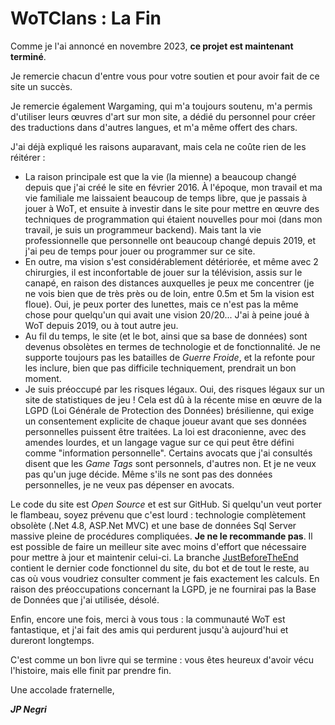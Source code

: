 # WoTClans : La Fin

Comme je l'ai annoncé en novembre 2023, **ce projet est maintenant terminé**.

Je remercie chacun d'entre vous pour votre soutien et pour avoir fait de ce site un succès.

Je remercie également Wargaming, qui m'a toujours soutenu, m'a permis d'utiliser leurs œuvres d'art sur mon site, a dédié du personnel pour créer des traductions dans d'autres langues, et m'a même offert des chars.

J'ai déjà expliqué les raisons auparavant, mais cela ne coûte rien de les réitérer :

* La raison principale est que la vie (la mienne) a beaucoup changé depuis que j'ai créé le site en février 2016. À l'époque, mon travail et ma vie familiale me laissaient beaucoup de temps libre, que je passais à jouer à WoT, et ensuite à investir dans le site pour mettre en œuvre des techniques de programmation qui étaient nouvelles pour moi (dans mon travail, je suis un programmeur backend). Mais tant la vie professionnelle que personnelle ont beaucoup changé depuis 2019, et j'ai peu de temps pour jouer ou programmer sur ce site.
* En outre, ma vision s'est considérablement détériorée, et même avec 2 chirurgies, il est inconfortable de jouer sur la télévision, assis sur le canapé, en raison des distances auxquelles je peux me concentrer (je ne vois bien que de très près ou de loin, entre 0.5m et 5m la vision est floue). Oui, je peux porter des lunettes, mais ce n'est pas la même chose pour quelqu'un qui avait une vision 20/20... J'ai à peine joué à WoT depuis 2019, ou à tout autre jeu.
* Au fil du temps, le site (et le bot, ainsi que sa base de données) sont devenus obsolètes en termes de technologie et de fonctionnalité. Je ne supporte toujours pas les batailles de *Guerre Froide*, et la refonte pour les inclure, bien que pas difficile techniquement, prendrait un bon moment.
* Je suis préoccupé par les risques légaux. Oui, des risques légaux sur un site de statistiques de jeu ! Cela est dû à la récente mise en œuvre de la LGPD (Loi Générale de Protection des Données) brésilienne, qui exige un consentement explicite de chaque joueur avant que ses données personnelles puissent être traitées. La loi est draconienne, avec des amendes lourdes, et un langage vague sur ce qui peut être défini comme "information personnelle". Certains avocats que j'ai consultés disent que les *Game Tags* sont personnels, d'autres non. Et je ne veux pas qu'un juge décide. Même s'ils ne sont pas des données personnelles, je ne veux pas dépenser en avocats.

Le code du site est *Open Source* et est sur GitHub. Si quelqu'un veut porter le flambeau, soyez prévenu que c'est lourd : technologie complètement obsolète (.Net 4.8, ASP.Net MVC) et une base de données Sql Server massive pleine de procédures compliquées. **Je ne le recommande pas**. Il est possible de faire un meilleur site avec moins d'effort que nécessaire pour mettre à jour et maintenir celui-ci. La branche [JustBeforeTheEnd](https://github.com/negri/wotclans/tree/JustBeforeTheEnd) contient le dernier code fonctionnel du site, du bot et de tout le reste, au cas où vous voudriez consulter comment je fais exactement les calculs. En raison des préoccupations concernant la LGPD, je ne fournirai pas la Base de Données que j'ai utilisée, désolé.

Enfin, encore une fois, merci à vous tous : la communauté WoT est fantastique, et j'ai fait des amis qui perdurent jusqu'à aujourd'hui et dureront longtemps.

C'est comme un bon livre qui se termine : vous êtes heureux d'avoir vécu l'histoire, mais elle finit par prendre fin.

Une accolade fraternelle,

***JP Negri***